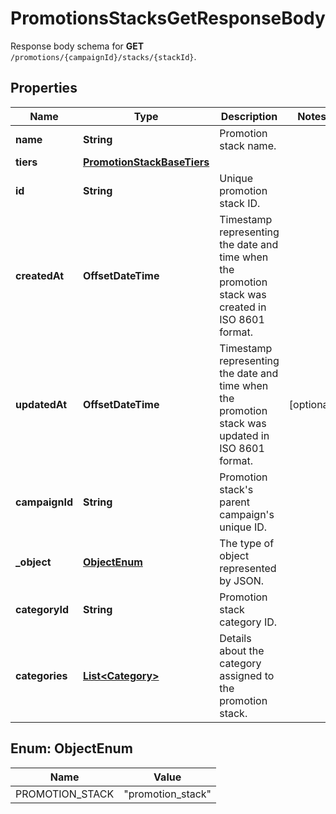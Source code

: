 

# PromotionsStacksGetResponseBody

Response body schema for **GET** `/promotions/{campaignId}/stacks/{stackId}`.

## Properties

| Name | Type | Description | Notes |
|------------ | ------------- | ------------- | -------------|
|**name** | **String** | Promotion stack name. |  |
|**tiers** | [**PromotionStackBaseTiers**](PromotionStackBaseTiers.md) |  |  |
|**id** | **String** | Unique promotion stack ID. |  |
|**createdAt** | **OffsetDateTime** | Timestamp representing the date and time when the promotion stack was created in ISO 8601 format. |  |
|**updatedAt** | **OffsetDateTime** | Timestamp representing the date and time when the promotion stack was updated in ISO 8601 format. |  [optional] |
|**campaignId** | **String** | Promotion stack&#39;s parent campaign&#39;s unique ID. |  |
|**_object** | [**ObjectEnum**](#ObjectEnum) | The type of object represented by JSON.  |  |
|**categoryId** | **String** | Promotion stack category ID. |  |
|**categories** | [**List&lt;Category&gt;**](Category.md) | Details about the category assigned to the promotion stack. |  |



## Enum: ObjectEnum

| Name | Value |
|---- | -----|
| PROMOTION_STACK | &quot;promotion_stack&quot; |



